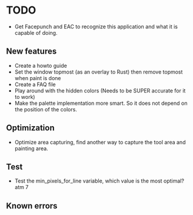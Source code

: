 # TODO

- Get Facepunch and EAC to recognize this application and what it is capable of doing.

## New features

- Create a howto guide
- Set the window topmost (as an overlay to Rust) then remove topmost when paint is done
- Create a FAQ file
- Play around with the hidden colors (Needs to be SUPER accurate for it to work)
- Make the palette implementation more smart. So it does not depend on the position of the colors.


## Optimization

- Optimize area capturing, find another way to capture the tool area and painting area.


## Test
- Test the min_pixels_for_line variable, which value is the most optimal? atm 7


## Known errors
